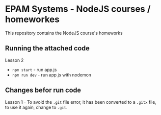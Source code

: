 # EPAM Systems - NodeJS courses / homeworkes

This repository contains the NodeJS course's homeworks

## Running the attached code

Lesson 2
- `npm start` - run app.js
- `npm run dev` - run app.js with nodemon


## Changes befor run code

Lesson 1 - To avoid the `.git` file error, it has been converted to a `.gitx` file, to use it again, change to `.git`.